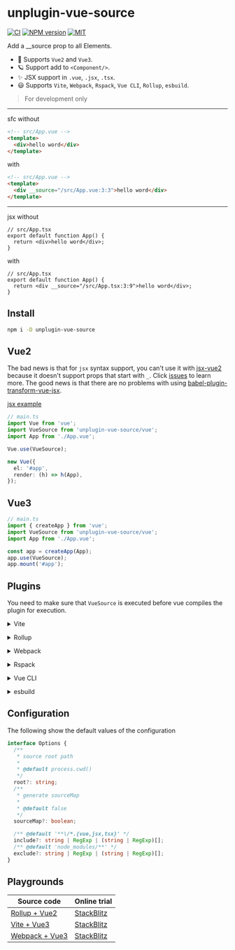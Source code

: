 # unplugin-vue-source

[![CI](https://github.com/zjxxxxxxxxx/unplugin-vue-source/actions/workflows/ci.yml/badge.svg)](https://github.com/zjxxxxxxxxx/unplugin-vue-source/actions/workflows/ci.yml)
[![NPM version](https://img.shields.io/npm/v/unplugin-vue-source?color=)](https://www.npmjs.com/package/unplugin-vue-source)
[![MIT](https://img.shields.io/github/license/zjxxxxxxxxx/unplugin-vue-source)](https://opensource.org/licenses/MIT)

Add a \_\_source prop to all Elements.

- 🌈 Supports `Vue2` and `Vue3`.
- 🪐 Support add to `<Component/>`.
- ✨ JSX support in `.vue`, `.jsx`, `.tsx`.
- 😃 Supports `Vite`, `Webpack`, `Rspack`, `Vue CLI`, `Rollup`, `esbuild`.

> For development only

---

sfc without

```html
<!-- src/App.vue -->
<template>
  <div>hello word</div>
</template>
```

with

```html
<!-- src/App.vue -->
<template>
  <div __source="/src/App.vue:3:3">hello word</div>
</template>
```

---

jsx without

```tsx
// src/App.tsx
export default function App() {
  return <div>hello word</div>;
}
```

with

```tsx
// src/App.tsx
export default function App() {
  return <div __source="/src/App.tsx:3:9">hello word</div>;
}
```

## Install

```bash
npm i -D unplugin-vue-source
```

## Vue2

The bad news is that for `jsx` syntax support, you can't use it with [jsx-vue2](https://github.com/vuejs/jsx-vue2) because it doesn't support props that start with `_`. Click [issues](https://github.com/vuejs/jsx-vue2/issues/310) to learn more. The good news is that there are no problems with using [babel-plugin-transform-vue-jsx](https://github.com/vuejs/babel-plugin-transform-vue-jsx).

[jsx example](./examples//rollup/rollup.config.js)

```ts
// main.ts
import Vue from 'vue';
import VueSource from 'unplugin-vue-source/vue';
import App from './App.vue';

Vue.use(VueSource);

new Vue({
  el: '#app',
  render: (h) => h(App),
});
```

## Vue3

```ts
// main.ts
import { createApp } from 'vue';
import VueSource from 'unplugin-vue-source/vue';
import App from './App.vue';

const app = createApp(App);
app.use(VueSource);
app.mount('#app');
```

## Plugins

You need to make sure that `VueSource` is executed before vue compiles the plugin for execution.

<details>
<summary>Vite</summary><br>

```ts
// vite.config.ts
import VueSource from 'unplugin-vue-source/vite';

export default defineConfig({
  plugins: [
    VueSource({
      /* options */
    }),
    // other plugins
  ],
});
```

<br></details>

<details>
<summary>Rollup</summary><br>

```ts
// rollup.config.js
import VueSource from 'unplugin-vue-source/rollup';

export default {
  plugins: [
    VueSource({
      /* options */
    }),
    // other plugins
  ],
};
```

<br></details>

<details>
<summary>Webpack</summary><br>

```ts
// webpack.config.js
module.exports = {
  plugins: [
    require('unplugin-vue-source/webpack')({
      /* options */
    }),
    // other plugins
  ],
};
```

<br></details>

<details>
<summary>Rspack</summary><br>

```ts
// rspack.config.js
module.exports = {
  plugins: [
    require('unplugin-vue-source/rspack')({
      /* options */
    }),
    // other plugins
  ],
};
```

<br></details>

<details>
<summary>Vue CLI</summary><br>

```ts
// vue.config.js
module.exports = {
  configureWebpack: {
    plugins: [
      require('unplugin-vue-source/webpack')({
        /* options */
      }),
      // other plugins
    ],
  },
};
```

<br></details>

<details>
<summary>esbuild</summary><br>

```ts
// esbuild.config.js
import { build } from 'esbuild';
import VueSource from 'unplugin-vue-source/esbuild';

build({
  plugins: [
    VueSource({
      /* options */
    }),
    // other plugins
  ],
});
```

<br></details>

## Configuration

The following show the default values of the configuration

```ts
interface Options {
  /**
   * source root path
   *
   * @default process.cwd()
   */
  root?: string;
  /**
   * generate sourceMap
   *
   * @default false
   */
  sourceMap?: boolean;

  /** @default '**\/*.{vue,jsx,tsx}' */
  include?: string | RegExp | (string | RegExp)[];
  /** @default 'node_modules/**' */
  exclude?: string | RegExp | (string | RegExp)[];
}
```

## Playgrounds

| Source code                                                                                     | Online trial                                                                                           |
| ----------------------------------------------------------------------------------------------- | ------------------------------------------------------------------------------------------------------ |
| [Rollup + Vue2](https://github.com/zjxxxxxxxxx/unplugin-vue-source/tree/main/examples/rollup)   | [StackBlitz](https://stackblitz.com/github/zjxxxxxxxxx/unplugin-vue-source/tree/main/examples/rollup)  |
| [Vite + Vue3](https://github.com/zjxxxxxxxxx/unplugin-vue-source/tree/main/examples/vite)       | [StackBlitz](https://stackblitz.com/github/zjxxxxxxxxx/unplugin-vue-source/tree/main/examples/vite)    |
| [Webpack + Vue3](https://github.com/zjxxxxxxxxx/unplugin-vue-source/tree/main/examples/webpack) | [StackBlitz](https://stackblitz.com/github/zjxxxxxxxxx/unplugin-vue-source/tree/main/examples/webpack) |
